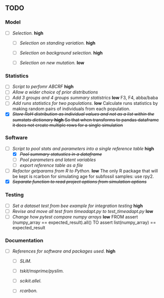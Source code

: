 ## TODO

### Model

- [ ] *Selection.* **high**
  - [ ] *Selection on standing variation.* **high**
  - [ ] *Selection on background selection.* **high**
  - [ ] *Selection on new mutation.* **low**


### Statistics

- [ ] *Script to perfomr ABCRF* **high**
- [ ] *Allow a wider choice of prior distributions*
- [ ] *Add 3 groups and 4 groups summary statistrics* **low** F3, F4, abba/baba
- [ ] *Add runs statistics for two populations.* **low** Calculate runs statistics by making random pairs of individuals from each population.
- [x] ~~*Store RoH distribution as individual values and not as a list within the sumstats dictionary* **high** So that when transforms to pandas dataframe it does not create multiple rows for a single simulation~~

### Software

- [ ] *Script to pool stats and parameters into a single reference table* **high**
  - [x] ~~*Pool summary statustics in a dataframe*~~
  - [ ] *Pool parameters and latent variables*
  - [ ] *export reference table as a file*
- [ ] *Refactor getparams from R to Python.* **low** The only R package that will be kept is rcarbon for simulating age for subfossil samples: use rpy2.
- [x] ~~*Separate function to read project options from simulation options*~~

### Testing

- [ ] *Set a dataset test from bee example for integration testing* **high**
- [ ] *Revise and move all test from timeadapt.py to test_timeadapt.py* **low**
- [ ] *Change how pytest compare numpy arrays* **low** FROM assert (numpy_array == expected_result).all() TO assert list(numpy_array) == expected_result

### Documentation

- [ ] *References for software and packages used.* **high**
  - [ ] *SLiM.* 
  - [ ] *tskit/msprime/pyslim.* 
  - [ ] *scikit.allel.* 
  - [ ] *rcarbon.* 
  